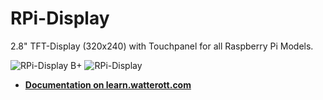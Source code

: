 # RPi-Display
2.8" TFT-Display (320x240) with Touchpanel for all Raspberry Pi Models.

![RPi-Display B+](https://github.com/watterott/RPi-Display/raw/master/hardware/RPi-Display_Bplus_v11.jpg)
![RPi-Display](https://github.com/watterott/RPi-Display/raw/master/hardware/RPi-Display_v10.jpg)

* **[Documentation on learn.watterott.com](http://learn.watterott.com/raspberry-pi/rpi-display/)**
